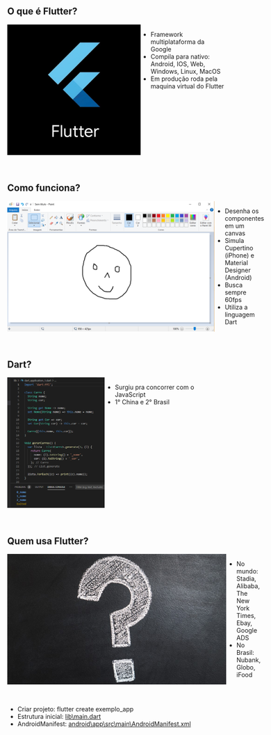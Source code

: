 <h2>O que é Flutter?</h2>
<div style="display: flex;">
    <img style="height: 300px;" 
    src='https://raw.githubusercontent.com/renantescaro/flutter-exemplo-app/master/_docs/logo.jpg'>
    <ul>
        <li>Framework multiplataforma da Google</li>
        <li>Compila para nativo: Android, IOS, Web, Windows, Linux, MacOS</li>
        <li>Em produção roda pela maquina virtual do Flutter</li>
    </ul>
</div>
<br><br>

<h2>Como funciona?</h2>
<div style="display: flex;">
    <img style="height: 300px;" 
    src='https://raw.githubusercontent.com/renantescaro/flutter-exemplo-app/master/_docs/paint.png'>
    <ul>
        <li>Desenha os componentes em um canvas</li>
        <li>Simula Cupertino (iPhone) e Material Designer (Android)</li>
        <li>Busca sempre 60fps</li>
        <li>Utiliza a linguagem Dart</li>
    </ul>
</div>
<br><br>

<h2>Dart?</h2>
<div style="display: flex;">
    <img style="height: 300px;" 
    src='https://raw.githubusercontent.com/renantescaro/flutter-exemplo-app/master/_docs/codigo.png'>
    <ul>
        <li>Surgiu pra concorrer com o JavaScript</li>
        <li>1° China e 2° Brasil</li>
    </ul>
</div>
<br><br>

<h2>Quem usa Flutter?</h2>
<div style="display: flex;">
    <img style="height: 300px;" src='https://raw.githubusercontent.com/renantescaro/flutter-exemplo-app/master/_docs/pergunta.jpg'>
    <ul>
        <li>No mundo: Stadia, Alibaba, The New York Times, Ebay, Google ADS</li>
        <li>No Brasil: Nubank, Globo, iFood</li>
    </ul>
</div>
<br><br>

* Criar projeto: flutter create exemplo_app
* Estrutura inicial: [lib\main.dart](lib/main.dart)
* AndroidManifest: [android\app\src\main\AndroidManifest.xml](android/app/src/main/AndroidManifest.xml)
